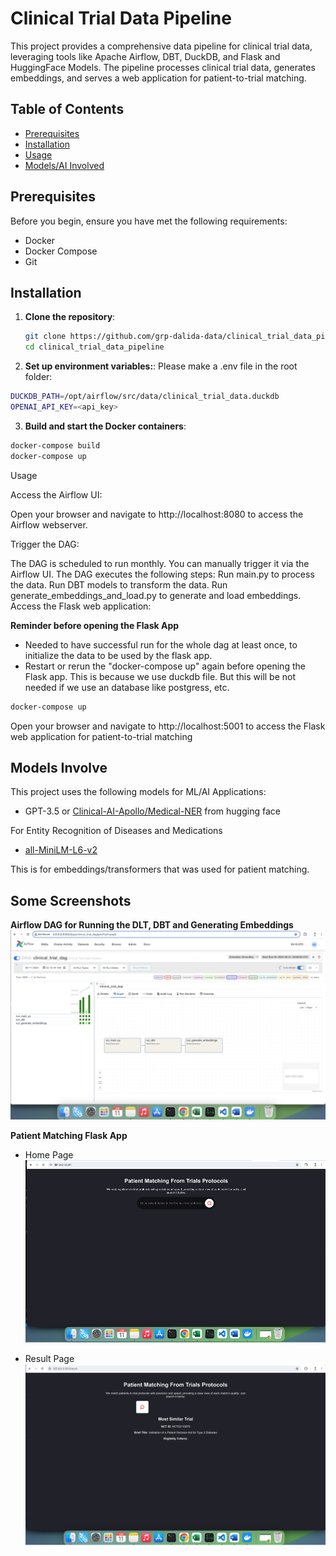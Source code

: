 # Clinical Trial Data Pipeline

This project provides a comprehensive data pipeline for clinical trial data, leveraging tools like Apache Airflow, DBT, DuckDB, and Flask and HuggingFace Models. The pipeline processes clinical trial data, generates embeddings, and serves a web application for patient-to-trial matching.

## Table of Contents

- [Prerequisites](#prerequisites)
- [Installation](#installation)
- [Usage](#usage)
- [Models/AI Involved](#models-involve)



## Prerequisites

Before you begin, ensure you have met the following requirements:

- Docker
- Docker Compose
- Git

## Installation

1. **Clone the repository**:

   ```sh
   git clone https://github.com/grp-dalida-data/clinical_trial_data_pipeline.git
   cd clinical_trial_data_pipeline
   ```

2. **Set up environment variables:**:
Please make a .env file in the root folder:
```sh
DUCKDB_PATH=/opt/airflow/src/data/clinical_trial_data.duckdb
OPENAI_API_KEY=<api_key>
```

3. **Build and start the Docker containers**:

```sh
docker-compose build
docker-compose up

```

Usage

Access the Airflow UI:

Open your browser and navigate to http://localhost:8080 to access the Airflow webserver.

Trigger the DAG:

The DAG is scheduled to run monthly. You can manually trigger it via the Airflow UI.
The DAG executes the following steps:
Run main.py to process the data.
Run DBT models to transform the data.
Run generate_embeddings_and_load.py to generate and load embeddings.
Access the Flask web application:

**Reminder before opening the Flask App**
- Needed to have successful run for the whole dag at least once, to initialize the data to be used by the flask app.
- Restart or rerun the "docker-compose up" again before opening the Flask app.  This is because we use duckdb file. 
But this will be not needed if we use an database like postgress, etc.
```sh
docker-compose up
```
Open your browser and navigate to http://localhost:5001 to access the Flask web application for patient-to-trial matching


## Models Involve
This project uses the following models for ML/AI Applications:

- GPT-3.5 or <a href="https://huggingface.co/Clinical-AI-Apollo/Medical-NER" target="_blank">Clinical-AI-Apollo/Medical-NER</a> from hugging face

For Entity Recognition of Diseases and Medications
- <a href="https://huggingface.co/sentence-transformers/all-MiniLM-L6-v2" target="_blank">all-MiniLM-L6-v2</a>

This is for embeddings/transformers that was used for patient matching.

## Some Screenshots
**Airflow DAG for Running the DLT, DBT and Generating Embeddings**
![alt text](clinical_trial_data_pipeline/src/static/screenshots/image.png)

**Patient Matching Flask App**
- Home Page
![alt text](clinical_trial_data_pipeline/src/static/screenshots/index.png)

- Result Page
![alt text](clinical_trial_data_pipeline/src/static/screenshots/result.png)
